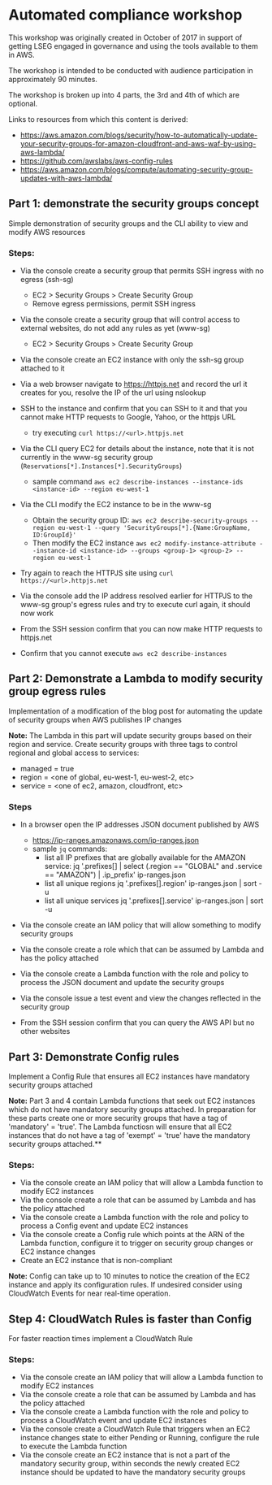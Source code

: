# Automated compliance workshop
This workshop was originally created in October of 2017 in support of getting LSEG engaged in governance and using the tools available to them in AWS.

The workshop is intended to be conducted with audience participation in approximately 90 minutes.

The workshop is broken up into 4 parts, the 3rd and 4th of which are optional.

Links to resources from which this content is derived:
- https://aws.amazon.com/blogs/security/how-to-automatically-update-your-security-groups-for-amazon-cloudfront-and-aws-waf-by-using-aws-lambda/
- https://github.com/awslabs/aws-config-rules
- https://aws.amazon.com/blogs/compute/automating-security-group-updates-with-aws-lambda/

## Part 1: demonstrate the security groups concept
Simple demonstration of security groups and the CLI ability to view and modify AWS resources

### Steps:
- Via the console create a security group that permits SSH ingress with no egress (ssh-sg) 
  
  - EC2 > Security Groups > Create Security Group
  - Remove egress permissions, permit SSH ingress
- Via the console create a security group that will control access to external websites, do not add any rules as yet (www-sg)
  
  - EC2 > Security Groups > Create Security Group
- Via the console create an EC2 instance with only the ssh-sg group attached to it
- Via a web browser navigate to https://httpjs.net and record the url it creates for you, resolve the IP of the url using nslookup
- SSH to the instance and confirm that you can SSH to it and that you cannot make HTTP requests to Google, Yahoo, or the httpjs URL
  - try executing ```curl https://<url>.httpjs.net```
- Via the CLI query EC2 for details about the instance, note that it is not currently in the www-sg security group (```Reservations[*].Instances[*].SecurityGroups```)
  - sample command ```aws ec2 describe-instances --instance-ids <instance-id> --region eu-west-1```
- Via the CLI modify the EC2 instance to be in the www-sg
  - Obtain the security group ID: ```aws ec2 describe-security-groups --region eu-west-1 --query 'SecurityGroups[*].{Name:GroupName, ID:GroupId}'```
  - Then modify the EC2 instance ```aws ec2 modify-instance-attribute --instance-id <instance-id> --groups <group-1> <group-2> --region eu-west-1```
- Try again to reach the HTTPJS site using ```curl https://<url>.httpjs.net```
- Via the console add the IP address resolved earlier for HTTPJS to the www-sg group's egress rules and try to execute curl again, it should now work
- From the SSH session confirm that you can now make HTTP requests to httpjs.net
- Confirm that you cannot execute ```aws ec2 describe-instances```

## Part 2: Demonstrate a Lambda to modify security group egress rules
Implementation of a modification of the blog post for automating the update of security groups when AWS publishes IP changes

**Note:**
The Lambda in this part will update security groups based on their region and service.  Create security groups with three tags to control regional and global access to services: 
- managed = true
- region = <one of global, eu-west-1, eu-west-2, etc>
- service = <one of ec2, amazon, cloudfront, etc>

### Steps
- In a browser open the IP addresses JSON document published by AWS
  - https://ip-ranges.amazonaws.com/ip-ranges.json
  - sample ```jq``` commands:
    - list all IP prefixes that are globally available for the AMAZON service:
      jq '.prefixes[] | select (.region == "GLOBAL" and .service == "AMAZON") | .ip_prefix' ip-ranges.json
    - list all unique regions
      jq '.prefixes[].region' ip-ranges.json | sort -u
    - list all unique services
      jq '.prefixes[].service' ip-ranges.json | sort -u

- Via the console create an IAM policy that will allow something to modify security groups
- Via the console create a role which that can be assumed by Lambda and has the policy attached
- Via the console create a Lambda function with the role and policy to process the JSON document and update the security groups
- Via the console issue a test event and view the changes reflected in the security group
- From the SSH session confirm that you can query the AWS API but no other websites

## Part 3: Demonstrate Config rules

Implement a Config Rule that ensures all EC2 instances have mandatory security groups attached 

**Note:** Part 3 and 4 contain Lambda functions that seek out EC2 instances which do not have mandatory security groups attached.  In preparation for these parts create one or more security groups that have a tag of 'mandatory' = 'true'.  The Lambda functiosn will ensure that all EC2 instances that do not have a tag of 'exempt' = 'true' have the mandatory security groups attached.**

### Steps:
- Via the console create an IAM policy that will allow a Lambda function to modify EC2 instances
- Via the console create a role that can be assumed by Lambda and has the policy attached
- Via the console create a Lambda function with the role and policy to process a Config event and update EC2 instances
- Via the console create a Config rule which points at the ARN of the Lambda function, configure it to trigger on security group changes or EC2 instance changes
- Create an EC2 instance that is non-compliant

**Note:** Config can take up to 10 minutes to notice the creation of the EC2 instance and apply its configuration rules.  If undesired consider using CloudWatch Events for near real-time operation.

## Step 4: CloudWatch Rules is faster than Config

For faster reaction times implement a CloudWatch Rule

### Steps:
- Via the console create an IAM policy that will allow a Lambda function to modify EC2 instances
- Via the console create a role that can be assumed by Lambda and has the policy attached
- Via the console create a Lambda function with the role and policy to process a CloudWatch event and update EC2 instances
- Via the console create a CloudWatch Rule that triggers when an EC2 instance changes state to either Pending or Running, configure the rule to execute the Lambda function
- Via the console create an EC2 instance that is not a part of the mandatory security group, within seconds the newly created EC2 instance should be updated to have the mandatory security groups

